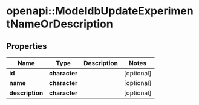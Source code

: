 # openapi::ModeldbUpdateExperimentNameOrDescription


## Properties
Name | Type | Description | Notes
------------ | ------------- | ------------- | -------------
**id** | **character** |  | [optional] 
**name** | **character** |  | [optional] 
**description** | **character** |  | [optional] 


